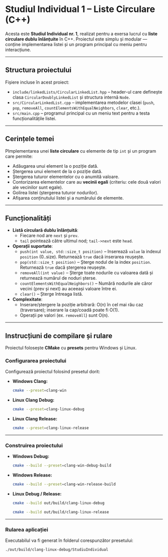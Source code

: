 # Studiul Individual 1 – Liste Circulare (C++)

Acesta este **Studiul Individual nr. 1**, realizat pentru a exersa lucrul cu **liste circulare dublu înlănțuite** în C++. Proiectul este simplu și modular — conține implementarea listei și un program principal cu meniu pentru interacțiune.

---

## Structura proiectului

Fișiere incluse în acest proiect:

- `include/linkedLists/CircularLinkedList.hpp` – header-ul care definește clasa `CircularDoublyLinkedList` și structura internă `Node`.
- `src/CircularLinkedList.cpp` – implementarea metodelor clasei (`push`, `pop`, `removeAll`, `countElementsWithEqualNeighbors`, `clear`, etc.).
- `src/main.cpp` – programul principal cu un meniu text pentru a testa funcționalitățile listei.

---

## Cerințele temei

PImplementarea unei **liste circulare** cu elemente de tip `int` și un program care permite:

- Adăugarea unui element la o poziție dată.
- Ștergerea unui element de la o poziție dată.
- Ștergerea tuturor elementelor cu o anumită valoare.
- Contorizarea elementelor care au **vecinii egali** (criteriu: cele două valori ale vecinilor sunt egale).
- Golirea listei (ștergerea tuturor nodurilor).
- Afișarea conținutului listei și a numărului de elemente.

---

## Funcționalități

- **Listă circulară dublu înlănțuită**:
  - Fiecare nod are `next` și `prev`.
  - `tail` pointează către ultimul nod; `tail->next` este `head`.
- **Operații suportate**:
  - `push(int value, std::size_t position)` – Inserează `value` la indexul `position` (0..size). Returnează `true` dacă inserarea reușește.
  - `pop(std::size_t position)` – Șterge nodul de la index `position`. Returnează `true` dacă ștergerea reușește.
  - `removeAll(int value)` – Șterge toate nodurile cu valoarea dată și returnează numărul de noduri șterse.
  - `countElementsWithEqualNeighbors()` – Numără nodurile ale căror vecini (prev și next) au aceeași valoare între ei.
  - `clear()` – Șterge întreaga listă.
- **Complexitate**:
  - Inserare/ștergere la poziție arbitrară: O(n) în cel mai rău caz (traversare); inserare la cap/coadă poate fi O(1).
  - Operații pe valori (ex. `removeAll`) sunt O(n).

---

## Instrucțiuni de compilare și rulare

Proiectul folosește **CMake** cu **presets** pentru Windows și Linux.

### Configurarea proiectului

Configurează proiectul folosind presetul dorit:

- **Windows Clang:**

    ```bash
    cmake --preset=clang-win
    ```

- **Linux Clang Debug:**

    ```bash
    cmake --preset=clang-linux-debug
    ```

- **Linux Clang Release:**

    ```bash
    cmake --preset=clang-linux-release
    ```

---

### Construirea proiectului

- **Windows Debug:**

    ```bash
    cmake --build --preset=clang-win-debug-build
    ```

- **Windows Release:**

    ```bash
    cmake --build --preset=clang-win-release-build
    ```

- **Linux Debug / Release:**

    ```bash
    cmake --build out/build/clang-linux-debug
    ```

    ```bash
    cmake --build out/build/clang-linux-release
    ```

---

### Rularea aplicației

Executabilul va fi generat în folderul corespunzător presetului:

```bash
./out/build/clang-linux-debug/StudiuIndividual
```
